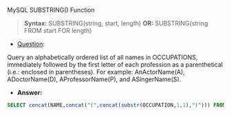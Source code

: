 MySQL SUBSTRING() Function  

> __Syntax:__ SUBSTRING(string, start, length)  __OR:__  SUBSTRING(string FROM start FOR length)  

* [Question](https://www.hackerrank.com/challenges/the-pads/problem):

Query an alphabetically ordered list of all names in OCCUPATIONS, immediately followed by the first letter of each profession as a parenthetical (i.e.: enclosed in parentheses). For example: AnActorName(A), ADoctorName(D), AProfessorName(P), and ASingerName(S).  

* __Answer:__ 
```sql
SELECT concat(NAME,concat("(",concat(substr(OCCUPATION,1,1),")"))) FROM OCCUPATIONS ORDER BY NAME ASC;
```


